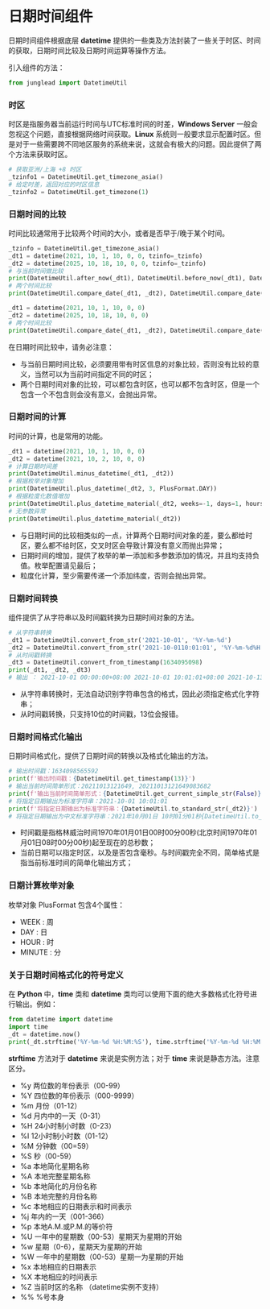 # 日期时间组件
日期时间组件根据底层 **datetime** 提供的一些类及方法封装了一些关于时区、时间的获取，日期时间比较及日期时间运算等操作方法。

引入组件的方法：
```Python
from junglead import DatetimeUtil
```

### 时区
时区是指服务器当前运行时间与UTC标准时间的时差，**Windows Server** 一般会忽视这个问题，直接根据网络时间获取。**Linux** 系统则一般要求显示配置时区。但是对于一些需要跨不同地区服务的系统来说，这就会有极大的问题。因此提供了两个方法来获取时区。
```Python
# 获取亚洲/上海 +8 时区
_tzinfo1 = DatetimeUtil.get_timezone_asia()
# 给定时差，返回对应的时区信息
_tzinfo2 = DatetimeUtil.get_timezone(1)
```

### 日期时间的比较
时间比较通常用于比较两个时间的大小，或者是否早于/晚于某个时间。
```Python
_tzinfo = DatetimeUtil.get_timezone_asia()
_dt1 = datetime(2021, 10, 1, 10, 0, 0, tzinfo=_tzinfo)
_dt2 = datetime(2025, 10, 18, 10, 0, 0, tzinfo=_tzinfo)
# 与当前时间做比较
print(DatetimeUtil.after_now(_dt1), DatetimeUtil.before_now(_dt1), DatetimeUtil.after_now(_dt2), DatetimeUtil.before_now(_dt2))
# 两个时间比较
print(DatetimeUtil.compare_date(_dt1, _dt2), DatetimeUtil.compare_date(_dt1, _dt1), DatetimeUtil.compare_date(_dt2, _dt1))

_dt1 = datetime(2021, 10, 1, 10, 0, 0)
_dt2 = datetime(2025, 10, 18, 10, 0, 0)
# 两个时间比较
print(DatetimeUtil.compare_date(_dt1, _dt2), DatetimeUtil.compare_date(_dt1, _dt1), DatetimeUtil.compare_date(_dt2, _dt1))
```
在日期时间比较中，请务必注意：

* 与当前日期时间比较，必须要用带有时区信息的对象比较，否则没有比较的意义，当然可以为当前时间指定不同的时区；
* 两个日期时间对象的比较，可以都包含时区，也可以都不包含时区，但是一个包含一个不包含则会没有意义，会抛出异常。

### 日期时间的计算
时间的计算，也是常用的功能。
```Python
_dt1 = datetime(2021, 10, 1, 10, 0, 0)
_dt2 = datetime(2021, 10, 2, 10, 0, 0)
# 计算日期时间差
print(DatetimeUtil.minus_datetime(_dt1, _dt2))
# 根据枚举对象增加
print(DatetimeUtil.plus_datetime(_dt2, 3, PlusFormat.DAY))
# 根据粒度化数值增加
print(DatetimeUtil.plus_datetime_material(_dt2, weeks=-1, days=1, hours=1, minutes=1))
# 无参数异常
print(DatetimeUtil.plus_datetime_material(_dt2))
```

* 与日期时间的比较相类似的一点，计算两个日期时间对象的差，要么都给时区，要么都不给时区，交叉时区会导致计算没有意义而抛出异常；
* 日期时间的增加，提供了枚举的单一添加和多参数添加的情况，并且均支持负值。枚举配置请见最后；
* 粒度化计算，至少需要传递一个添加纬度，否则会抛出异常。

### 日期时间转换
组件提供了从字符串以及时间戳转换为日期时间对象的方法。
```Python
# 从字符串转换
_dt1 = DatetimeUtil.convert_from_str('2021-10-01', '%Y-%m-%d')
_dt2 = DatetimeUtil.convert_from_str('2021-10-0110:01:01', '%Y-%m-%d%H:%M:%S')
# 从时间戳转换
_dt3 = DatetimeUtil.convert_from_timestamp(1634095098)
print(_dt1, _dt2, _dt3)
# 输出 ： 2021-10-01 00:00:00+08:00 2021-10-01 10:01:01+08:00 2021-10-13 11:18:18+07:00
```

* 从字符串转换时，无法自动识别字符串包含的格式，因此必须指定格式化字符串；
* 从时间戳转换，只支持10位的时间戳，13位会报错。

### 日期时间格式化输出
日期时间格式化，提供了日期时间的转换以及格式化输出的方法。
```Python
# 输出时间戳：1634098565592
print(f'输出时间戳：{DatetimeUtil.get_timestamp(13)}')
# 输出当前时间简单形式：20211013121649, 20211013121649083682
print(f'输出当前时间简单形式：{DatetimeUtil.get_current_simple_str(False)}, {DatetimeUtil.get_current_simple_str()}')
# 将指定日期输出为标准字符串：2021-10-01 10:01:01
print(f'将指定日期输出为标准字符串：{DatetimeUtil.to_standard_str(_dt2)}')
# 将指定日期输出为中文标准字符串：2021年10月01日 10时01分01秒{DatetimeUtil.to_Chinese_str(_dt2)}')print(DatetimeUtil.to_Chinese_str(_dt2))
```

* 时间戳是指格林威治时间1970年01月01日00时00分00秒(北京时间1970年01月01日08时00分00秒)起至现在的总秒数；
* 当前日期可以指定时区，以及是否包含毫秒。与时间戳完全不同，简单格式是指当前标准时间的简单化输出方式；


### 日期计算枚举对象
枚举对象 PlusFormat 包含4个属性：
* WEEK      : 周
* DAY         : 日
* HOUR     : 时
* MINUTE  : 分

### 关于日期时间格式化的符号定义
在 **Python** 中，**time** 类和 **datetime** 类均可以使用下面的绝大多数格式化符号进行输出。例如：
```Python
from datetime import datetime
import time
_dt = datetime.now()
print(_dt.strftime('%Y-%m-%d %H:%M:%S'), time.strftime('%Y-%m-%d %H:%M:%S %Z', time.localtime()))
```

**strftime** 方法对于 **datetime** 来说是实例方法；对于 **time** 来说是静态方法。注意区分。

* %y 两位数的年份表示（00-99）
* %Y 四位数的年份表示（000-9999）
* %m 月份（01-12）
* %d 月内中的一天（0-31）
* %H 24小时制小时数（0-23）
* %I 12小时制小时数（01-12）
* %M 分钟数（00=59）
* %S 秒（00-59）
* %a 本地简化星期名称
* %A 本地完整星期名称
* %b 本地简化的月份名称
* %B 本地完整的月份名称
* %c 本地相应的日期表示和时间表示
* %j 年内的一天（001-366）
* %p 本地A.M.或P.M.的等价符
* %U 一年中的星期数（00-53）星期天为星期的开始
* %w 星期（0-6），星期天为星期的开始
* %W 一年中的星期数（00-53）星期一为星期的开始
* %x 本地相应的日期表示
* %X 本地相应的时间表示
* %Z 当前时区的名称 （datetime实例不支持）
* %% %号本身